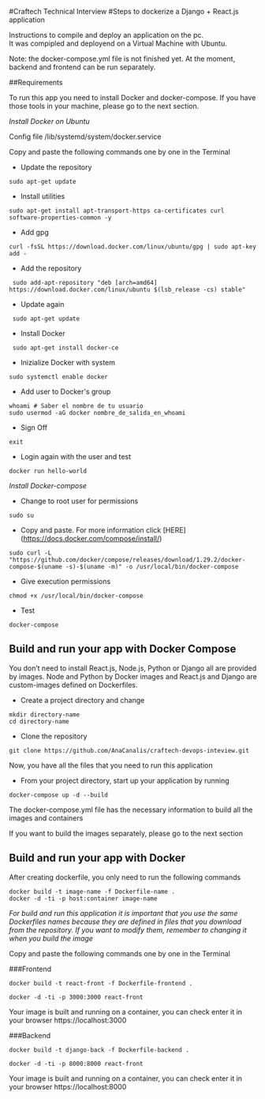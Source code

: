#Craftech Technical Interview
#Steps to dockerize a Django + React.js application 

Instructions to compile and deploy an application on the pc.  
It was compipled and deployend on a Virtual Machine with Ubuntu. 

Note: the docker-compose.yml file is not finished yet. At the moment, backend and frontend can be run separately.

##Requirements

To run this app you need to install Docker and docker-compose. If you have those tools in your machine, please go to the next section.

_Install Docker on Ubuntu_

Config file /lib/systemd/system/docker.service 

Copy and paste the following commands one by one in the Terminal 


* Update the repository
```
sudo apt-get update
```

* Install utilities
```
sudo apt-get install apt-transport-https ca-certificates curl software-properties-common -y
```

* Add gpg 
```
curl -fsSL https://download.docker.com/linux/ubuntu/gpg | sudo apt-key add -
```

* Add the repository
```
 sudo add-apt-repository "deb [arch=amd64] https://download.docker.com/linux/ubuntu $(lsb_release -cs) stable"
```

* Update again
```
 sudo apt-get update
```

* Install Docker
```
 sudo apt-get install docker-ce
```

* Inizialize Docker with system
```
sudo systemctl enable docker
```

* Add user to Docker's group
```
whoami # Saber el nombre de tu usuario
sudo usermod -aG docker nombre_de_salida_en_whoami
```

* Sign Off
```
exit
```

* Login again with the user and test 
```
docker run hello-world
```

_Install Docker-compose_

* Change to root user for permissions
```
sudo su
```
* Copy and paste. For more information click [HERE] (https://docs.docker.com/compose/install/)
```
sudo curl -L "https://github.com/docker/compose/releases/download/1.29.2/docker-compose-$(uname -s)-$(uname -m)" -o /usr/local/bin/docker-compose
```

* Give execution permissions
```
chmod +x /usr/local/bin/docker-compose 
```

* Test
```
docker-compose
```
## Build and run your app with Docker Compose

You don’t need to install React.js, Node.js, Python or Django all are provided by images. Node and Python by Docker images and React.js and Django are custom-images defined on Dockerfiles. 

* Create a project directory and change 
```
mkdir directory-name
cd directory-name
```

* Clone the repository

```
git clone https://github.com/AnaCanalis/craftech-devops-inteview.git
```
Now, you have all the files that you need to run this application

* From your project directory, start up your application by running 
```
docker-compose up -d --build
```
The docker-compose.yml file has the necessary information to build all the images and containers 

If you want to build the images separately, please go to the next section
  
## Build and run your app with Docker

After creating dockerfile, you only need to run the following commands
```
docker build -t image-name -f Dockerfile-name . 
docker -d -ti -p host:container image-name
```
_For build and run this application it is important that you use the same Dockerfiles names because they are defined in files that you download from the repository. If you want to modify them, remember to changing it when you build the image_

Copy and paste the following commands one by one in the Terminal 

###Frontend
```
docker build -t react-front -f Dockerfile-frontend .
```
```
docker -d -ti -p 3000:3000 react-front
```
Your image is built and running on a container, you can check enter it in your browser https://localhost:3000

###Backend
```
docker build -t django-back -f Dockerfile-backend .
```
```
docker -d -ti -p 8000:8000 react-front
```
Your image is built and running on a container, you can check enter it in your browser https://localhost:8000


